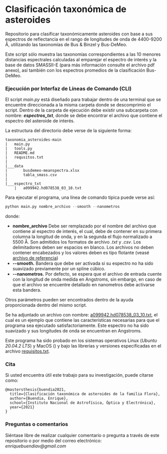 # Clasificación taxonómica de asteroides
Repositorio para clasificar taxonómicamente asteroides con base a sus espectros de reflectancia en el rango de longitudes de onda de 4400-9200 Å, utilizando las taxonomías de Bus &amp; Binzel y Bus-DeMeo. 

Este script sólo muestra las taxonomías correspondientes a las 10 menores distancias espectrales calculadas al emparejar el espectro de interés y la base de datos SMASSII-E (para más información consulte el archivo pdf anexo), así también con los espectros promedios de la clasificación Bus-DeMeo.    

### **Ejecución por Interfaz de Líneas de Comando (CLI)**

El script _main.py_ está diseñado para trabajar dentro de una terminal que se encuentre direccionada a la misma carpeta donde se descomprimio el script. Dentro de la carpeta de ejecución debe existir una subcarpeta con nombre: **_espectros_txt_**, donde se debe encontrar el archivo que contiene el espectro del asteroide de interés. 

La estructura del directorio debe verse de la siguiente forma:
```
taxonomia_asteroides-main
|   main.py
|   tools.py
|   README.md
|   requsitos.txt
|
|___data
|       busdemeo-meanspectra.xlsx
|       tabla_smass.csv
|
|___espectro_txt
    |   a099942.hd078538_03_10.txt
```

Para ejecutar el programa, una línea de comando típica puede verse así:

```python
python main.py nombre_archivo --smooth --nanometros
```

donde:
+ **nombre_archivo** Debe ser remplazado por el nombre del archivo que contiene al espectro de interés, el cual, debe de contener en su primera columna la longitud de onda, y en la segunda el flujo normalizado a 5500 Å. Son admitidos los formatos de archivo _.txt_ y _.csv_. Los delimitadores deben ser espacios en blanco. Los archivos no deben contener encabezados y los valores deben es tipo flotante (veasé [archivo de referencia](https://github.com/enriquebuendia/taxonomia_asteroides/blob/main/espectro_txt/a099942.hd078538_03_10.txt))  
+ **--smooth.** Bandera que debe ser activada si su espectro no ha sido suavizado previamente por un spline cúbico.
+ **--nanometros.** Por defecto, se espera que el archivo de entrada cuente con la longitud de onda medida en Angstroms, sin embargo, en caso de que el archivo se encuentre detallado en nanometros debe activarse esta bandera.

Otros parámetros pueden ser encontrados dentro de la ayuda proporcionada dentro del mismo script.

Se ha adjuntado un archivo con nombre: [a099942.hd078538_03_10.txt](https://github.com/enriquebuendia/taxonomia_asteroides/blob/main/espectro_txt/a099942.hd078538_03_10.txt), el cual es un ejemplo que contiene las características necesarias para que el programa sea ejecutado satisfactoriamente. Este espectro no ha sido suavizado y sus longitudes de onda se encuentran  en Angstroms.  

Este programa ha sido probado en los sistemas operativos Linux (_Ubuntu 20.04.2 LTS_) y MacOS () y bajo las librerias y versiones especificadas en el archivo [requisitos.txt](https://github.com/enriquebuendia/taxonomia_asteroides/blob/main/requisitos.txt). 

### **Cita**

Si usted encuentra útil este trabajo para su investigación, puede citarse como:
```
@mastersthesis{buendia2021,
  title={Clasificación taxonómica de asteroides de la familia Flora},
  author={Buendia, Enrique},
  school={Instituto Nacional de Astrofísica, Óptica y Electrónica},
  year={2021}
}
```
### Preguntas o comentarios ###

Siéntase libre de realizar cualquier comentario o pregunta a través de este repositorio o por medio del correo electrónico: _enriquebuendiav@gmail.com_  
